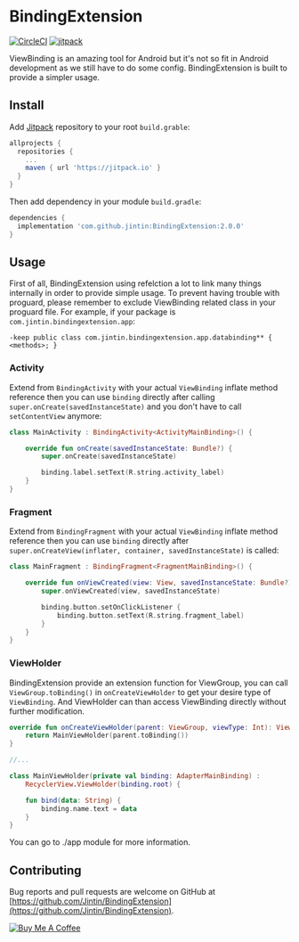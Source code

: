 # BindingExtension

[![CircleCI](https://circleci.com/gh/Jintin/BindingExtension.svg?style=shield)](https://circleci.com/gh/Jintin/BindingExtension)
[![jitpack](https://jitpack.io/v/Jintin/BindingExtension.svg)](https://jitpack.io/#Jintin/BindingExtension)

ViewBinding is an amazing tool for Android but it's not so fit in Android development as we still have to do some config. BindingExtension is built to provide a simpler usage.

## Install

Add [Jitpack](https://jitpack.io/) repository to your root `build.grable`:
```groovy
allprojects {
  repositories {
    ...
    maven { url 'https://jitpack.io' }
  }
}
```

Then add dependency in your module `build.gradle`:
```groovy
dependencies {
  implementation 'com.github.jintin:BindingExtension:2.0.0'
}
```

## Usage

First of all, BindingExtension using refelction a lot to link many things internally in order to provide simple usage.
To prevent having trouble with proguard, please remember to exclude ViewBinding related class in your proguard file.
For example, if your package is `com.jintin.bindingextension.app`:
```
-keep public class com.jintin.bindingextension.app.databinding** { <methods>; }
```

### Activity

Extend from `BindingActivity` with your actual `ViewBinding` inflate method reference then you can use `binding` directly after calling `super.onCreate(savedInstanceState)` and you don't have to call `setContentView` anymore:

```kotlin
class MainActivity : BindingActivity<ActivityMainBinding>() {

    override fun onCreate(savedInstanceState: Bundle?) {
        super.onCreate(savedInstanceState)

        binding.label.setText(R.string.activity_label)
    }
}
```

### Fragment

Extend from `BindingFragment` with your actual `ViewBinding` inflate method reference then you can use `binding` directly after `super.onCreateView(inflater, container, savedInstanceState)` is called:

```kotlin
class MainFragment : BindingFragment<FragmentMainBinding>() {

    override fun onViewCreated(view: View, savedInstanceState: Bundle?) {
        super.onViewCreated(view, savedInstanceState)

        binding.button.setOnClickListener {
            binding.button.setText(R.string.fragment_label)
        }
    }
}
```

### ViewHolder

BindingExtension provide an extension function for ViewGroup, you can call `ViewGroup.toBinding()` in `onCreateViewHolder` to get your desire type of `ViewBinding`.
And ViewHolder can than access ViewBinding directly without further modification.

```kotlin
override fun onCreateViewHolder(parent: ViewGroup, viewType: Int): ViewHolder {
    return MainViewHolder(parent.toBinding())
}

//...

class MainViewHolder(private val binding: AdapterMainBinding) :
    RecyclerView.ViewHolder(binding.root) {

    fun bind(data: String) {
        binding.name.text = data
    }
}

```

You can go to ./app module for more information.
## Contributing
Bug reports and pull requests are welcome on GitHub at [https://github.com/Jintin/BindingExtension](https://github.com/Jintin/BindingExtension).

[![Buy Me A Coffee](https://www.buymeacoffee.com/assets/img/custom_images/orange_img.png)](https://www.buymeacoffee.com/jintin)
